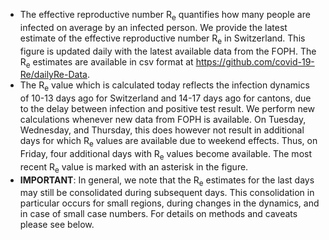 - The effective reproductive number R<sub>e</sub> quantifies how many people are infected on average by an infected person. We provide the latest estimate of the effective reproductive number R<sub>e</sub> in Switzerland. This figure is updated daily with the latest available data from the FOPH. The R<sub>e</sub> estimates are available in csv format at https://github.com/covid-19-Re/dailyRe-Data.
- The R<sub>e</sub> value which is calculated today reflects the infection dynamics of 10-13 days ago for Switzerland and 14-17 days ago for cantons, due to the delay between infection and positive test result. We perform new calculations whenever new data from FOPH is available. On Tuesday, Wednesday, and Thursday, this does however not result in additional days for which R<sub>e</sub> values are available due to weekend effects. Thus, on Friday, four additional days with R<sub>e</sub> values become available. The most recent R<sub>e</sub> value is marked with an asterisk in the figure.
- **IMPORTANT**: In general, we note that the R<sub>e</sub> estimates for the last days may still be consolidated during subsequent days. This consolidation in particular occurs for small regions, during changes in the dynamics, and in case of small case numbers. For details on methods and caveats please see below.


